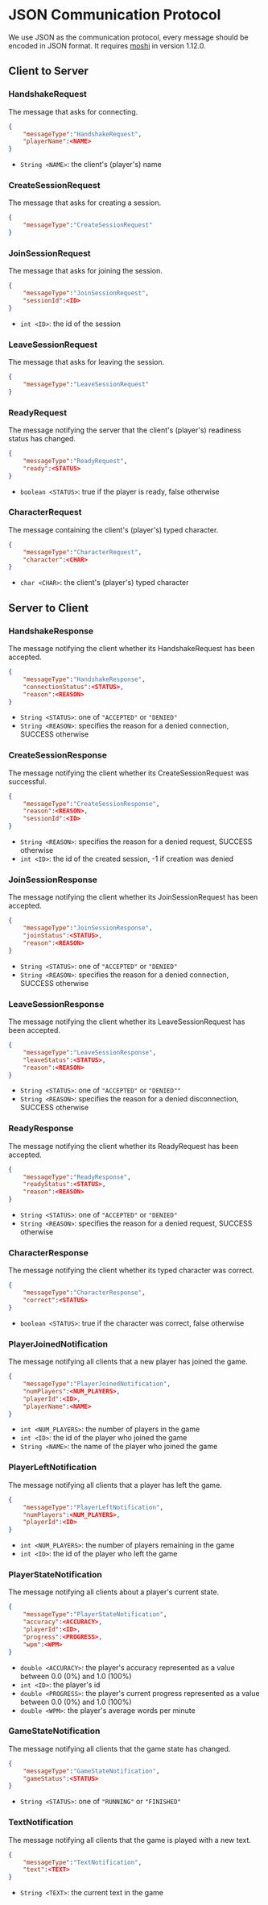 # JSON Communication Protocol
We use JSON as the communication protocol, every message should be encoded in JSON format. It requires [moshi](https://github.com/square/moshi) in version 1.12.0.

## Client to Server

### HandshakeRequest
The message that asks for connecting.
```json
{
    "messageType":"HandshakeRequest",
    "playerName":<NAME>
}
```
- `String <NAME>`: the client's (player's) name

### CreateSessionRequest
The message that asks for creating a session.
```json
{
    "messageType":"CreateSessionRequest"
}
```

### JoinSessionRequest
The message that asks for joining the session.
```json
{
    "messageType":"JoinSessionRequest",
    "sessionId":<ID>
}
```
- `int <ID>`: the id of the session

### LeaveSessionRequest
The message that asks for leaving the session.
```json
{
    "messageType":"LeaveSessionRequest"
}
```

### ReadyRequest
The message notifying the server that the client's (player's) readiness status has changed.
```json
{
    "messageType":"ReadyRequest",
    "ready":<STATUS>
}
```
- `boolean <STATUS>`: true if the player is ready, false otherwise

### CharacterRequest
The message containing the client's (player's) typed character.
```json
{
    "messageType":"CharacterRequest",
    "character":<CHAR>
}
```
- `char <CHAR>`: the client's (player's) typed character

## Server to Client

### HandshakeResponse
The message notifying the client whether its HandshakeRequest has been accepted.
```json
{
    "messageType":"HandshakeResponse",
    "connectionStatus":<STATUS>,
    "reason":<REASON>
}
```
- `String <STATUS>`: one of `"ACCEPTED"` or `"DENIED"`
- `String <REASON>`: specifies the reason for a denied connection, SUCCESS otherwise

### CreateSessionResponse
The message notifying the client whether its CreateSessionRequest was successful.
```json
{
    "messageType":"CreateSessionResponse",
    "reason":<REASON>,
    "sessionId":<ID>
}
```
- `String <REASON>`: specifies the reason for a denied request, SUCCESS otherwise
- `int <ID>`: the id of the created session, -1 if creation was denied

### JoinSessionResponse
The message notifying the client whether its JoinSessionRequest has been accepted.
```json
{
    "messageType":"JoinSessionResponse",
    "joinStatus":<STATUS>,
    "reason":<REASON>
}
```
- `String <STATUS>`: one of `"ACCEPTED"` or `"DENIED"`
- `String <REASON>`: specifies the reason for a denied connection, SUCCESS otherwise

### LeaveSessionResponse
The message notifying the client whether its LeaveSessionRequest has been accepted.
```json
{
    "messageType":"LeaveSessionResponse",
    "leaveStatus":<STATUS>,
    "reason":<REASON>
}
```
- `String <STATUS>`: one of `"ACCEPTED"` or `"DENIED""`
- `String <REASON>`: specifies the reason for a denied disconnection, SUCCESS otherwise

### ReadyResponse
The message notifying the client whether its ReadyRequest has been accepted.
```json
{
    "messageType":"ReadyResponse",
    "readyStatus":<STATUS>,
    "reason":<REASON>
}
```
- `String <STATUS>`: one of `"ACCEPTED"` or `"DENIED"`
- `String <REASON>`: specifies the reason for a denied request, SUCCESS otherwise

### CharacterResponse
The message notifying the client whether its typed character was correct.
```json
{
    "messageType":"CharacterResponse",
    "correct":<STATUS>
}
```
- `boolean <STATUS>`: true if the character was correct, false otherwise

### PlayerJoinedNotification
The message notifying all clients that a new player has joined the game.
```json
{
    "messageType":"PlayerJoinedNotification",
    "numPlayers":<NUM_PLAYERS>,
    "playerId":<ID>,
    "playerName":<NAME>
}
```
- `int <NUM_PLAYERS>`: the number of players in the game
- `int <ID>`: the id of the player who joined the game
- `String <NAME>`: the name of the player who joined the game

### PlayerLeftNotification
The message notifying all clients that a player has left the game.
```json
{
    "messageType":"PlayerLeftNotification",
    "numPlayers":<NUM_PLAYERS>,
    "playerId":<ID>
}
```
- `int <NUM_PLAYERS>`: the number of players remaining in the game
- `int <ID>`: the id of the player who left the game

### PlayerStateNotification
The message notifying all clients about a player's current state.
```json
{
    "messageType":"PlayerStateNotification",
    "accuracy":<ACCURACY>,
    "playerId":<ID>,
    "progress":<PROGRESS>,
    "wpm":<WPM>
}
```
- `double <ACCURACY>`: the player's accuracy represented as a value between 0.0 (0%) and 1.0 (100%)
- `int <ID>`: the player's id
- `double <PROGRESS>`: the player's current progress represented as a value between 0.0 (0%) and 1.0 (100%)
- `double <WPM>`: the player's average words per minute

### GameStateNotification
The message notifying all clients that the game state has changed.
```json
{
    "messageType":"GameStateNotification",
    "gameStatus":<STATUS>
}
```
- `String <STATUS>`: one of `"RUNNING"` or `"FINISHED"`

### TextNotification
The message notifying all clients that the game is played with a new text.
```json
{
    "messageType":"TextNotification",
    "text":<TEXT>
}
```
- `String <TEXT>`: the current text in the game
